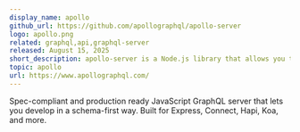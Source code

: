 ```yaml
---
display_name: apollo
github_url: https://github.com/apollographql/apollo-server
logo: apollo.png
related: graphql,api,graphql-server
released: August 15, 2025
short_description: apollo-server is a Node.js library that allows you to quickly build a GraphQL API server to handle structured client requests.
topic: apollo
url: https://www.apollographql.com/
---
```


Spec-compliant and production ready JavaScript GraphQL server that lets you develop in a schema-first way. Built for Express, Connect, Hapi, Koa, and more.

